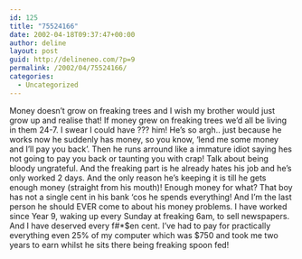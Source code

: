 ```yaml
---
id: 125
title: "75524166"
date: 2002-04-18T09:37:47+00:00
author: deline
layout: post
guid: http://delineneo.com/?p=9
permalink: /2002/04/75524166/
categories:
  - Uncategorized
---
```

Money doesn&#8217;t grow on freaking trees and I wish my brother would just grow up and realise that! If money grew on freaking trees we&#8217;d all be living in them 24-7. I swear I could have ??? him! He&#8217;s so argh.. just because he works now he suddenly has money, so you know, &#8216;lend me some money and I&#8217;ll pay you back&#8217;. Then he runs arround like a immature idiot saying hes not going to pay you back or taunting you with crap! Talk about being bloody ungrateful. And the freaking part is he already hates his job and he&#8217;s only worked 2 days. And the only reason he&#8217;s keeping it is till he gets enough money (straight from his mouth)! Enough money for what? That boy has not a single cent in his bank &#8216;cos he spends everything! And I&#8217;m the last person he should EVER come to about his money problems. I have worked since Year 9, waking up every Sunday at freaking 6am, to sell newspapers. And I have deserved every f#*$en cent. I&#8217;ve had to pay for practically everything even 25% of my computer which was $750 and took me two years to earn whilst he sits there being freaking spoon fed!
